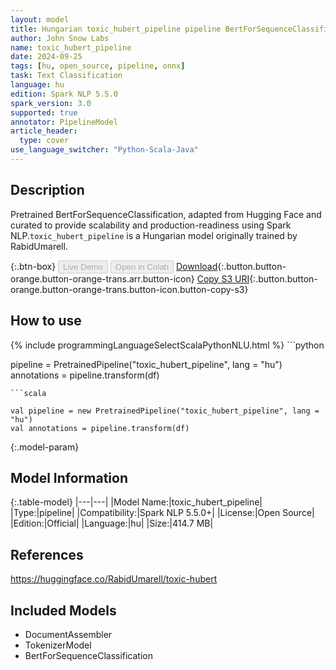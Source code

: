 ```yaml
---
layout: model
title: Hungarian toxic_hubert_pipeline pipeline BertForSequenceClassification from RabidUmarell
author: John Snow Labs
name: toxic_hubert_pipeline
date: 2024-09-25
tags: [hu, open_source, pipeline, onnx]
task: Text Classification
language: hu
edition: Spark NLP 5.5.0
spark_version: 3.0
supported: true
annotator: PipelineModel
article_header:
  type: cover
use_language_switcher: "Python-Scala-Java"
---
```


## Description

Pretrained BertForSequenceClassification, adapted from Hugging Face and curated to provide scalability and production-readiness using Spark NLP.`toxic_hubert_pipeline` is a Hungarian model originally trained by RabidUmarell.

{:.btn-box}
<button class="button button-orange" disabled>Live Demo</button>
<button class="button button-orange" disabled>Open in Colab</button>
[Download](https://s3.amazonaws.com/auxdata.johnsnowlabs.com/public/models/toxic_hubert_pipeline_hu_5.5.0_3.0_1727300490850.zip){:.button.button-orange.button-orange-trans.arr.button-icon}
[Copy S3 URI](s3://auxdata.johnsnowlabs.com/public/models/toxic_hubert_pipeline_hu_5.5.0_3.0_1727300490850.zip){:.button.button-orange.button-orange-trans.button-icon.button-copy-s3}

## How to use



<div class="tabs-box" markdown="1">
{% include programmingLanguageSelectScalaPythonNLU.html %}
```python

pipeline = PretrainedPipeline("toxic_hubert_pipeline", lang = "hu")
annotations =  pipeline.transform(df)   

```
```scala

val pipeline = new PretrainedPipeline("toxic_hubert_pipeline", lang = "hu")
val annotations = pipeline.transform(df)

```
</div>

{:.model-param}
## Model Information

{:.table-model}
|---|---|
|Model Name:|toxic_hubert_pipeline|
|Type:|pipeline|
|Compatibility:|Spark NLP 5.5.0+|
|License:|Open Source|
|Edition:|Official|
|Language:|hu|
|Size:|414.7 MB|

## References

https://huggingface.co/RabidUmarell/toxic-hubert

## Included Models

- DocumentAssembler
- TokenizerModel
- BertForSequenceClassification